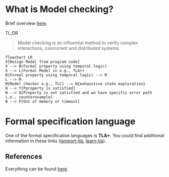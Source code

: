 # What is Model checking?

Brief overview [here](https://www.cs.cmu.edu/~aldrich/courses/654-sp05/handouts/model-checking-3.pdf). 

TL;DR 
> Model checking is an influential method to verify complex interactions, concurrent and distributed systems.

```mermaid
flowchart LR
X[Design Model from program code]
X --> B(Formal property using temporal logic)
X --> L(Formal Model in e.g., TLA+)
B(Formal property using temporal logic) --> M
L --> M
M[Model checker e.g., TLC] --> N{exhaustive state exploration}
N --> Y[Pproperty is satisfied]
N --> Q[Property is not satisfied and we have specific error path i.e., counterexample]
N --> P[Out of memory or timeout]
```

# Formal specification language

One of the formal specification languages is **TLA+**. 
You could find additional information in these links ([lamport-tla](https://lamport.azurewebsites.net/tla/tla.html), [learn-tla](https://learntla.com/)).

## References

Everything can be found [here](https://github.com/Apress/practical-tla-plus).